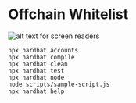 # Offchain Whitelist

![alt text for screen readers](/path/to/image.png "Text to show on mouseover")

```shell
npx hardhat accounts
npx hardhat compile
npx hardhat clean
npx hardhat test
npx hardhat node
node scripts/sample-script.js
npx hardhat help
```

